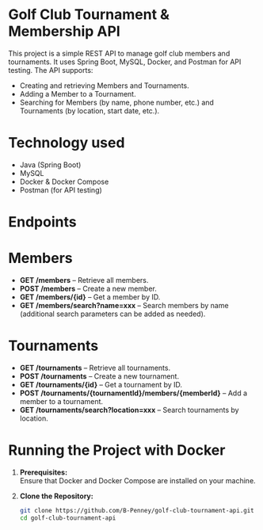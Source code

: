 # Golf Club Tournament & Membership API

This project is a simple REST API to manage golf club members and tournaments. It uses Spring Boot, MySQL, Docker, and Postman for API testing. The API supports:
- Creating and retrieving Members and Tournaments.
- Adding a Member to a Tournament.
- Searching for Members (by name, phone number, etc.) and Tournaments (by location, start date, etc.).

# Technology used
- Java (Spring Boot)
- MySQL
- Docker & Docker Compose
- Postman (for API testing)

# Endpoints

# Members
- **GET /members** – Retrieve all members.
- **POST /members** – Create a new member.
- **GET /members/{id}** – Get a member by ID.
- **GET /members/search?name=xxx** – Search members by name (additional search parameters can be added as needed).

# Tournaments
- **GET /tournaments** – Retrieve all tournaments.
- **POST /tournaments** – Create a new tournament.
- **GET /tournaments/{id}** – Get a tournament by ID.
- **POST /tournaments/{tournamentId}/members/{memberId}** – Add a member to a tournament.
- **GET /tournaments/search?location=xxx** – Search tournaments by location.

# Running the Project with Docker

1. **Prerequisites:**  
   Ensure that Docker and Docker Compose are installed on your machine.

2. **Clone the Repository:**  
   ```bash
   git clone https://github.com/B-Penney/golf-club-tournament-api.git
   cd golf-club-tournament-api
